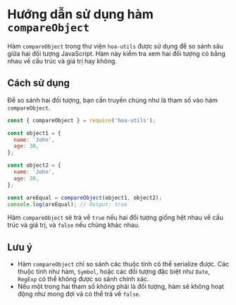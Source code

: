 # Hướng dẫn sử dụng hàm `compareObject`

Hàm `compareObject` trong thư viện `hoa-utils` được sử dụng để so sánh sâu giữa hai đối tượng JavaScript. Hàm này kiểm tra xem hai đối tượng có bằng nhau về cấu trúc và giá trị hay không.

## Cách sử dụng

Để so sánh hai đối tượng, bạn cần truyền chúng như là tham số vào hàm `compareObject`.

```javascript
const { compareObject } = require('hoa-utils');

const object1 = {
  name: 'John',
  age: 30,
};

const object2 = {
  name: 'John',
  age: 30,
};

const areEqual = compareObject(object1, object2);
console.log(areEqual); // Output: true
```

Hàm `compareObject` sẽ trả về `true` nếu hai đối tượng giống hệt nhau về cấu trúc và giá trị, và `false` nếu chúng khác nhau.

## Lưu ý

- Hàm `compareObject` chỉ so sánh các thuộc tính có thể serialize được. Các thuộc tính như hàm, `Symbol`, hoặc các đối tượng đặc biệt như `Date`, `RegExp` có thể không được so sánh chính xác.
- Nếu một trong hai tham số không phải là đối tượng, hàm sẽ không hoạt động như mong đợi và có thể trả về `false`.
